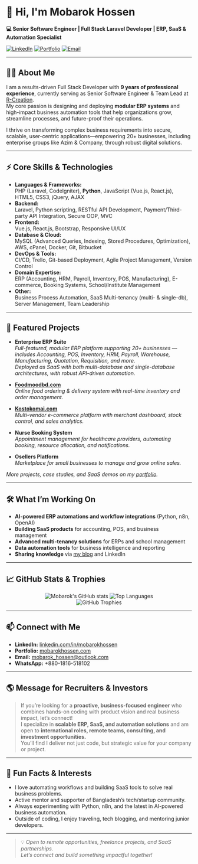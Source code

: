 # 👋 Hi, I'm Mobarok Hossen

**💻 Senior Software Engineer | Full Stack Laravel Developer | ERP, SaaS & Automation Specialist**

[![LinkedIn](https://img.shields.io/badge/LinkedIn-blue?logo=linkedin&style=for-the-badge)](https://linkedin.com/in/mobarokhossen)
[![Portfolio](https://img.shields.io/badge/Portfolio-mobarokhossen.com-orange?style=for-the-badge)](https://mobarokhossen.com)
[![Email](https://img.shields.io/badge/Email-mobarok_hossen@outlook.com-green?style=for-the-badge)](mailto:mobarok_hossen@outlook.com)

---

## 👨‍💻 About Me

I am a results-driven Full Stack Developer with **9 years of professional experience**, currently serving as Senior Software Engineer & Team Lead at [R-Creation](https://rcreation-bd.com).  
My core passion is designing and deploying **modular ERP systems** and high-impact business automation tools that help organizations grow, streamline processes, and future-proof their operations.

I thrive on transforming complex business requirements into secure, scalable, user-centric applications—empowering 20+ businesses, including enterprise groups like Azim & Company, through robust digital solutions.

---

## ⚡ Core Skills & Technologies

- **Languages & Frameworks:**  
  PHP (Laravel, CodeIgniter), **Python**, JavaScript (Vue.js, React.js), HTML5, CSS3, jQuery, AJAX
- **Backend:**  
  Laravel, Python scripting, RESTful API Development, Payment/Third-party API Integration, Secure OOP, MVC
- **Frontend:**  
  Vue.js, React.js, Bootstrap, Responsive UI/UX
- **Database & Cloud:**  
  MySQL (Advanced Queries, Indexing, Stored Procedures, Optimization), AWS, cPanel, Docker, Git, Bitbucket
- **DevOps & Tools:**  
  CI/CD, Trello, Git-based Deployment, Agile Project Management, Version Control
- **Domain Expertise:**  
  ERP (Accounting, HRM, Payroll, Inventory, POS, Manufacturing), E-commerce, Booking Systems, School/Institute Management
- **Other:**  
  Business Process Automation, SaaS Multi-tenancy (multi- & single-db), Server Management, Team Leadership

---

## 🚀 Featured Projects

- **Enterprise ERP Suite**  
  *Full-featured, modular ERP platform supporting 20+ businesses — includes Accounting, POS, Inventory, HRM, Payroll, Warehouse, Manufacturing, Quotation, Requisition, and more.  
  Deployed as SaaS with both multi-database and single-database architectures, with robust API-driven automation.*

- [**Foodmoodbd.com**](https://foodmoodbd.com)  
  *Online food ordering & delivery system with real-time inventory and order management.*

- [**Kostokomai.com**](https://kostokomai.com)  
  *Multi-vendor e-commerce platform with merchant dashboard, stock control, and sales analytics.*

- **Nurse Booking System**  
  *Appointment management for healthcare providers, automating booking, resource allocation, and notifications.*

- **Osellers Platform**  
  *Marketplace for small businesses to manage and grow online sales.*

*More projects, case studies, and SaaS demos on my [portfolio](https://mobarokhossen.com/projects).*

---

## 🛠️ What I’m Working On

- **AI-powered ERP automations and workflow integrations** (Python, n8n, OpenAI)
- **Building SaaS products** for accounting, POS, and business management
- **Advanced multi-tenancy solutions** for ERPs and school management
- **Data automation tools** for business intelligence and reporting
- **Sharing knowledge** via [my blog](https://mobarokhossen.com/blog) and LinkedIn

---

## 📈 GitHub Stats & Trophies

<p align="center">
  <img src="https://github-readme-stats.vercel.app/api?username=mobarokhossen&show_icons=true&theme=github_light" alt="Mobarok's GitHub stats" />
<!--   <img src="https://github-readme-streak-stats.herokuapp.com?user=mobarokhossen&theme=github-light" alt="GitHub Streak" /> -->
  <img src="https://github-readme-stats.vercel.app/api/top-langs/?username=mobarokhossen&layout=compact&theme=github_light" alt="Top Languages" />
  <br>
  <img src="https://github-profile-trophy.vercel.app/?username=mobarokhossen&theme=flat&margin-w=10" alt="GitHub Trophies" />
</p>


---

## 📫 Connect with Me

- **LinkedIn:** [linkedin.com/in/mobarokhossen](https://linkedin.com/in/mobarokhossen)
- **Portfolio:** [mobarokhossen.com](https://mobarokhossen.com)
- **Email:** mobarok_hossen@outlook.com
- **WhatsApp:** +880-1816-518102

---

## 🌎 Message for Recruiters & Investors

> If you’re looking for a **proactive, business-focused engineer** who combines hands-on coding with product vision and real business impact, let’s connect!  
I specialize in **scalable ERP, SaaS, and automation solutions** and am open to **international roles, remote teams, consulting, and investment opportunities.**  
You’ll find I deliver not just code, but strategic value for your company or project.

---

## 🌱 Fun Facts & Interests

- I love automating workflows and building SaaS tools to solve real business problems.
- Active mentor and supporter of Bangladesh’s tech/startup community.
- Always experimenting with Python, n8n, and the latest in AI-powered business automation.
- Outside of coding, I enjoy traveling, tech blogging, and mentoring junior developers.

---

> 💡 *Open to remote opportunities, freelance projects, and SaaS partnerships.  
Let’s connect and build something impactful together!*

